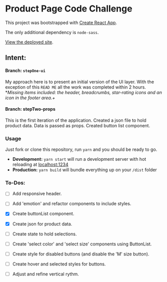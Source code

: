 # Product Page Code Challenge
This project was bootstrapped with [Create React App](https://github.com/facebook/create-react-app).

The only additional dependency is `node-sass`.

[View the deployed site](https://nostalgic-tesla-5df87c.netlify.com/).
## Intent:
#### Branch: `stepOne-ui`
My approach here is to present an initial version of the UI layer. With the exception of this `READ ME` all the work was completed within 2 hours. 
**Missing items included: the header, breadcrumbs, star-rating icons and an icon in the footer area.+*

#### Branch: **stepTwo-props**
This is the first iteration of the application. Created a json file to hold product data. Data is passed as props. Created button list component.

### Usage

Just fork or clone this repository, run `yarn` and you should be ready to go.

- **Development:**
  `yarn start` will run a development server with hot reloading at <localhost:1234>
- **Production:**
  `yarn build` will bundle everything up on your `/dist` folder

### To-Dos:
- [ ] Add responsive header.
- [ ] Add 'emotion' and refactor components to include styles.
- [x] Create buttonList component.
- [x] Create json for product data.
- [ ] Create state to hold selections.
- [ ] Create 'select color' and 'select size' components using ButtonList.
- [ ] Create style for disabled buttons (and disable the 'M' size button).
- [ ] Create hover and selected styles for buttons.
- [ ] Adjust and refine vertical rythm.


